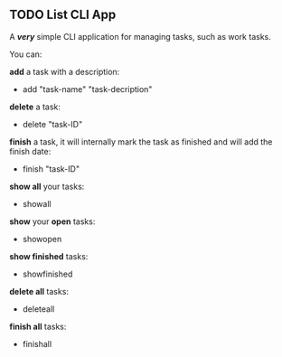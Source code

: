 ## **TODO List CLI App**



A **_very_** simple CLI application for managing tasks, such as work tasks.

You can:

**add** a task with a description:

- add "task-name" "task-decription"
  
**delete** a task:

- delete "task-ID"

**finish** a task, it will internally mark the task as finished and will add the finish date: 
  
- finish "task-ID"

**show all** your tasks:

- showall

**show** your **open** tasks:

- showopen

**show finished** tasks:

- showfinished

**delete all** tasks:

- deleteall

**finish all** tasks:

- finishall

